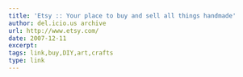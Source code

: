 ```yaml
---
title: 'Etsy :: Your place to buy and sell all things handmade'
author: del.icio.us archive
url: http://www.etsy.com/
date: 2007-12-11
excerpt: 
tags: link,buy,DIY,art,crafts
type: link
---
```

